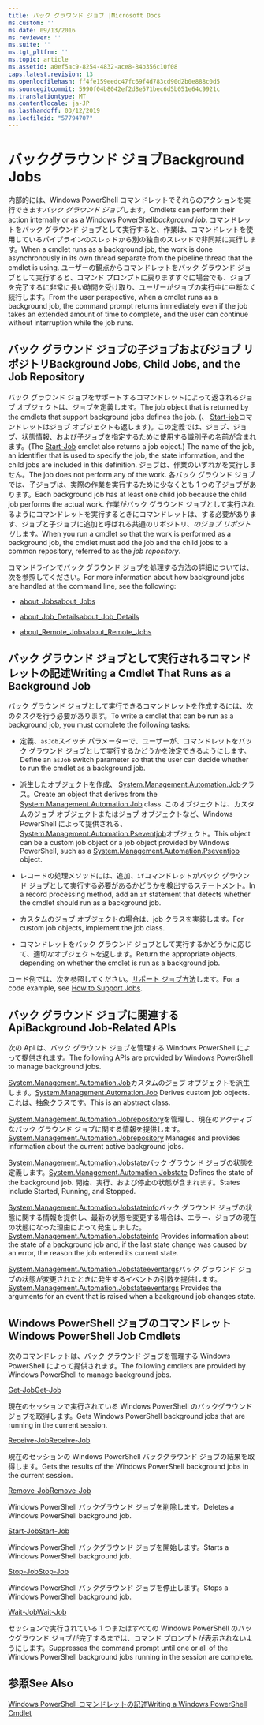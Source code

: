 ```yaml
---
title: バック グラウンド ジョブ |Microsoft Docs
ms.custom: ''
ms.date: 09/13/2016
ms.reviewer: ''
ms.suite: ''
ms.tgt_pltfrm: ''
ms.topic: article
ms.assetid: a0ef5ac9-8254-4832-ace8-84b356c10f08
caps.latest.revision: 13
ms.openlocfilehash: ff4fe159eedc47fc69f4d783cd90d2b0e888c0d5
ms.sourcegitcommit: 5990f04b8042ef2d8e571bec6d5b051e64c9921c
ms.translationtype: MT
ms.contentlocale: ja-JP
ms.lasthandoff: 03/12/2019
ms.locfileid: "57794707"
---
```

# <a name="background-jobs"></a><span data-ttu-id="41259-102">バックグラウンド ジョブ</span><span class="sxs-lookup"><span data-stu-id="41259-102">Background Jobs</span></span>

<span data-ttu-id="41259-103">内部的には、Windows PowerShell コマンドレットでそれらのアクションを実行できます*バック グラウンド ジョブ*します。</span><span class="sxs-lookup"><span data-stu-id="41259-103">Cmdlets can perform their action internally or as a Windows PowerShell*background job*.</span></span> <span data-ttu-id="41259-104">コマンドレットをバック グラウンド ジョブとして実行すると、作業は、コマンドレットを使用しているパイプラインのスレッドから別の独自のスレッドで非同期に実行します。</span><span class="sxs-lookup"><span data-stu-id="41259-104">When a cmdlet runs as a background job, the work is done asynchronously in its own thread separate from the pipeline thread that the cmdlet is using.</span></span> <span data-ttu-id="41259-105">ユーザーの観点からコマンドレットをバック グラウンド ジョブとして実行すると、コマンド プロンプトに戻りますすぐに場合でも、ジョブを完了するに非常に長い時間を受け取り、ユーザーがジョブの実行中に中断なく続行します。</span><span class="sxs-lookup"><span data-stu-id="41259-105">From the user perspective, when a cmdlet runs as a background job, the command prompt returns immediately even if the job takes an extended amount of time to complete, and the user can continue without interruption while the job runs.</span></span>

## <a name="background-jobs-child-jobs-and-the-job-repository"></a><span data-ttu-id="41259-106">バック グラウンド ジョブの子ジョブおよびジョブ リポジトリ</span><span class="sxs-lookup"><span data-stu-id="41259-106">Background Jobs, Child Jobs, and the Job Repository</span></span>

<span data-ttu-id="41259-107">バック グラウンド ジョブをサポートするコマンドレットによって返されるジョブ オブジェクトは、ジョブを定義します。</span><span class="sxs-lookup"><span data-stu-id="41259-107">The job object that is returned by the cmdlets that support background jobs defines the job.</span></span> <span data-ttu-id="41259-108">(、 [Start-job](/powershell/module/Microsoft.PowerShell.Core/Start-Job)コマンドレットはジョブ オブジェクトも返します)。この定義では、ジョブ、ジョブ、状態情報、および子ジョブを指定するために使用する識別子の名前が含まれます。</span><span class="sxs-lookup"><span data-stu-id="41259-108">(The [Start-Job](/powershell/module/Microsoft.PowerShell.Core/Start-Job) cmdlet also returns a job object.) The name of the job, an identifier that is used to specify the job, the state information, and the child jobs are included in this definition.</span></span> <span data-ttu-id="41259-109">ジョブは、作業のいずれかを実行しません。</span><span class="sxs-lookup"><span data-stu-id="41259-109">The job does not perform any of the work.</span></span> <span data-ttu-id="41259-110">各バック グラウンド ジョブでは、子ジョブは、実際の作業を実行するために少なくとも 1 つの子ジョブがあります。</span><span class="sxs-lookup"><span data-stu-id="41259-110">Each background job has at least one child job because the child job performs the actual work.</span></span> <span data-ttu-id="41259-111">作業がバック グラウンド ジョブとして実行されるようにコマンドレットを実行するときにコマンドレットは、する必要があります、ジョブと子ジョブに追加と呼ばれる共通のリポジトリ、*のジョブ リポジトリ*します。</span><span class="sxs-lookup"><span data-stu-id="41259-111">When you run a cmdlet so that the work is performed as a background job, the cmdlet must add the job and the child jobs to a common repository, referred to as the *job repository*.</span></span>

<span data-ttu-id="41259-112">コマンドラインでバック グラウンド ジョブを処理する方法の詳細については、次を参照してください。</span><span class="sxs-lookup"><span data-stu-id="41259-112">For more information about how background jobs are handled at the command line, see the following:</span></span>

- [<span data-ttu-id="41259-113">about_Jobs</span><span class="sxs-lookup"><span data-stu-id="41259-113">about_Jobs</span></span>](/powershell/module/microsoft.powershell.core/about/about_jobs)

- [<span data-ttu-id="41259-114">about_Job_Details</span><span class="sxs-lookup"><span data-stu-id="41259-114">about_Job_Details</span></span>](/powershell/module/microsoft.powershell.core/about/about_job_details)

- [<span data-ttu-id="41259-115">about_Remote_Jobs</span><span class="sxs-lookup"><span data-stu-id="41259-115">about_Remote_Jobs</span></span>](/powershell/module/microsoft.powershell.core/about/about_remote_jobs)

## <a name="writing-a-cmdlet-that-runs-as-a-background-job"></a><span data-ttu-id="41259-116">バック グラウンド ジョブとして実行されるコマンドレットの記述</span><span class="sxs-lookup"><span data-stu-id="41259-116">Writing a Cmdlet That Runs as a Background Job</span></span>

<span data-ttu-id="41259-117">バック グラウンド ジョブとして実行できるコマンドレットを作成するには、次のタスクを行う必要があります。</span><span class="sxs-lookup"><span data-stu-id="41259-117">To write a cmdlet that can be run as a background job, you must complete the following tasks:</span></span>

- <span data-ttu-id="41259-118">定義、`asJob`スイッチ パラメーターで、ユーザーが、コマンドレットをバック グラウンド ジョブとして実行するかどうかを決定できるようにします。</span><span class="sxs-lookup"><span data-stu-id="41259-118">Define an `asJob` switch parameter so that the user can decide whether to run the cmdlet as a background job.</span></span>

- <span data-ttu-id="41259-119">派生したオブジェクトを作成、 [System.Management.Automation.Job](/dotnet/api/System.Management.Automation.Job)クラス。</span><span class="sxs-lookup"><span data-stu-id="41259-119">Create an object that derives from the [System.Management.Automation.Job](/dotnet/api/System.Management.Automation.Job) class.</span></span> <span data-ttu-id="41259-120">このオブジェクトは、カスタムのジョブ オブジェクトまたはジョブ オブジェクトなど、Windows PowerShell によって提供される、 [System.Management.Automation.Pseventjob](/dotnet/api/System.Management.Automation.PSEventJob)オブジェクト。</span><span class="sxs-lookup"><span data-stu-id="41259-120">This object can be a custom job object or a job object provided by Windows PowerShell, such as a [System.Management.Automation.Pseventjob](/dotnet/api/System.Management.Automation.PSEventJob) object.</span></span>

- <span data-ttu-id="41259-121">レコードの処理メソッドには、追加、`if`コマンドレットがバック グラウンド ジョブとして実行する必要があるかどうかを検出するステートメント。</span><span class="sxs-lookup"><span data-stu-id="41259-121">In a record processing method, add an `if` statement that detects whether the cmdlet should run as a background job.</span></span>

- <span data-ttu-id="41259-122">カスタムのジョブ オブジェクトの場合は、job クラスを実装します。</span><span class="sxs-lookup"><span data-stu-id="41259-122">For custom job objects, implement the job class.</span></span>

- <span data-ttu-id="41259-123">コマンドレットをバック グラウンド ジョブとして実行するかどうかに応じて、適切なオブジェクトを返します。</span><span class="sxs-lookup"><span data-stu-id="41259-123">Return the appropriate objects, depending on whether the cmdlet is run as a background job.</span></span>

<span data-ttu-id="41259-124">コード例では、次を参照してください。[サポート ジョブ方法](./how-to-support-jobs.md)します。</span><span class="sxs-lookup"><span data-stu-id="41259-124">For a code example, see [How to Support Jobs](./how-to-support-jobs.md).</span></span>

## <a name="background-job-related-apis"></a><span data-ttu-id="41259-125">バック グラウンド ジョブに関連する Api</span><span class="sxs-lookup"><span data-stu-id="41259-125">Background Job-Related APIs</span></span>

<span data-ttu-id="41259-126">次の Api は、バック グラウンド ジョブを管理する Windows PowerShell によって提供されます。</span><span class="sxs-lookup"><span data-stu-id="41259-126">The following APIs are provided by Windows PowerShell to manage background jobs.</span></span>

<span data-ttu-id="41259-127">[System.Management.Automation.Job](/dotnet/api/System.Management.Automation.Job)カスタムのジョブ オブジェクトを派生します。</span><span class="sxs-lookup"><span data-stu-id="41259-127">[System.Management.Automation.Job](/dotnet/api/System.Management.Automation.Job) Derives custom job objects.</span></span> <span data-ttu-id="41259-128">これは、抽象クラスです。</span><span class="sxs-lookup"><span data-stu-id="41259-128">This is an abstract class.</span></span>

<span data-ttu-id="41259-129">[System.Management.Automation.Jobrepository](/dotnet/api/System.Management.Automation.JobRepository)を管理し、現在のアクティブなバック グラウンド ジョブに関する情報を提供します。</span><span class="sxs-lookup"><span data-stu-id="41259-129">[System.Management.Automation.Jobrepository](/dotnet/api/System.Management.Automation.JobRepository) Manages and provides information about the current active background jobs.</span></span>

<span data-ttu-id="41259-130">[System.Management.Automation.Jobstate](/dotnet/api/System.Management.Automation.JobState)バック グラウンド ジョブの状態を定義します。</span><span class="sxs-lookup"><span data-stu-id="41259-130">[System.Management.Automation.Jobstate](/dotnet/api/System.Management.Automation.JobState) Defines the state of the background job.</span></span> <span data-ttu-id="41259-131">開始、実行、および停止の状態が含まれます。</span><span class="sxs-lookup"><span data-stu-id="41259-131">States include Started, Running, and Stopped.</span></span>

<span data-ttu-id="41259-132">[System.Management.Automation.Jobstateinfo](/dotnet/api/System.Management.Automation.JobStateInfo)バック グラウンド ジョブの状態に関する情報を提供し、最新の状態を変更する場合は、エラー、ジョブの現在の状態になった理由によって発生しました。</span><span class="sxs-lookup"><span data-stu-id="41259-132">[System.Management.Automation.Jobstateinfo](/dotnet/api/System.Management.Automation.JobStateInfo) Provides information about the state of a background job and, if the last state change was caused by an error, the reason the job entered its current state.</span></span>

<span data-ttu-id="41259-133">[System.Management.Automation.Jobstateeventargs](/dotnet/api/System.Management.Automation.JobStateEventArgs)バック グラウンド ジョブの状態が変更されたときに発生するイベントの引数を提供します。</span><span class="sxs-lookup"><span data-stu-id="41259-133">[System.Management.Automation.Jobstateeventargs](/dotnet/api/System.Management.Automation.JobStateEventArgs) Provides the arguments for an event that is raised when a background job changes state.</span></span>

## <a name="windows-powershell-job-cmdlets"></a><span data-ttu-id="41259-134">Windows PowerShell ジョブのコマンドレット</span><span class="sxs-lookup"><span data-stu-id="41259-134">Windows PowerShell Job Cmdlets</span></span>

<span data-ttu-id="41259-135">次のコマンドレットは、バック グラウンド ジョブを管理する Windows PowerShell によって提供されます。</span><span class="sxs-lookup"><span data-stu-id="41259-135">The following cmdlets are provided by Windows PowerShell to manage background jobs.</span></span>

[<span data-ttu-id="41259-136">Get-Job</span><span class="sxs-lookup"><span data-stu-id="41259-136">Get-Job</span></span>](/powershell/module/Microsoft.PowerShell.Core/Get-Job)

<span data-ttu-id="41259-137">現在のセッションで実行されている Windows PowerShell のバックグラウンド ジョブを取得します。</span><span class="sxs-lookup"><span data-stu-id="41259-137">Gets Windows PowerShell background jobs that are running in the current session.</span></span>

[<span data-ttu-id="41259-138">Receive-Job</span><span class="sxs-lookup"><span data-stu-id="41259-138">Receive-Job</span></span>](/powershell/module/Microsoft.PowerShell.Core/Receive-Job)

<span data-ttu-id="41259-139">現在のセッションの Windows PowerShell バックグラウンド ジョブの結果を取得します。</span><span class="sxs-lookup"><span data-stu-id="41259-139">Gets the results of the Windows PowerShell background jobs in the current session.</span></span>

[<span data-ttu-id="41259-140">Remove-Job</span><span class="sxs-lookup"><span data-stu-id="41259-140">Remove-Job</span></span>](/powershell/module/Microsoft.PowerShell.Core/Remove-Job)

<span data-ttu-id="41259-141">Windows PowerShell バックグラウンド ジョブを削除します。</span><span class="sxs-lookup"><span data-stu-id="41259-141">Deletes a Windows PowerShell background job.</span></span>

[<span data-ttu-id="41259-142">Start-Job</span><span class="sxs-lookup"><span data-stu-id="41259-142">Start-Job</span></span>](/powershell/module/Microsoft.PowerShell.Core/Start-Job)

<span data-ttu-id="41259-143">Windows PowerShell バックグラウンド ジョブを開始します。</span><span class="sxs-lookup"><span data-stu-id="41259-143">Starts a Windows PowerShell background job.</span></span>

[<span data-ttu-id="41259-144">Stop-Job</span><span class="sxs-lookup"><span data-stu-id="41259-144">Stop-Job</span></span>](/powershell/module/Microsoft.PowerShell.Core/Stop-Job)

<span data-ttu-id="41259-145">Windows PowerShell バックグラウンド ジョブを停止します。</span><span class="sxs-lookup"><span data-stu-id="41259-145">Stops a Windows PowerShell background job.</span></span>

[<span data-ttu-id="41259-146">Wait-Job</span><span class="sxs-lookup"><span data-stu-id="41259-146">Wait-Job</span></span>](/powershell/module/Microsoft.PowerShell.Core/Wait-Job)

<span data-ttu-id="41259-147">セッションで実行されている 1 つまたはすべての Windows PowerShell のバックグラウンド ジョブが完了するまでは、コマンド プロンプトが表示されないようにします。</span><span class="sxs-lookup"><span data-stu-id="41259-147">Suppresses the command prompt until one or all of the Windows PowerShell background jobs running in the session are complete.</span></span>

## <a name="see-also"></a><span data-ttu-id="41259-148">参照</span><span class="sxs-lookup"><span data-stu-id="41259-148">See Also</span></span>

[<span data-ttu-id="41259-149">Windows PowerShell コマンドレットの記述</span><span class="sxs-lookup"><span data-stu-id="41259-149">Writing a Windows PowerShell Cmdlet</span></span>](./writing-a-windows-powershell-cmdlet.md)
